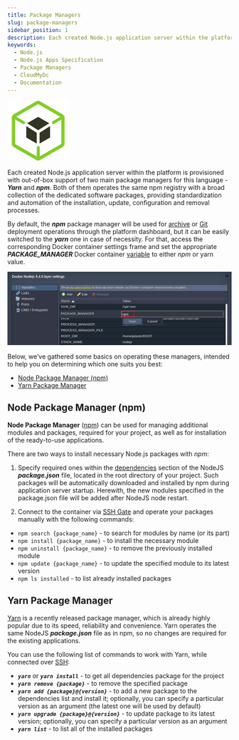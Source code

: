 ```yaml
---
title: Package Managers
slug: package-managers
sidebar_position: 1
description: Each created Node.js application server within the platform is provisioned with out-of-box support of two main package managers for this language - Yarn and npm.
keywords:
  - Node.js
  - Node.js Apps Specification
  - Package Managers
  - CloudMyDc
  - Documentation
---
```


<!-- ## NodeJS Package Managers -->

<div style={{
    display: 'grid',
    gridTemplateColumns: '0.15fr 1fr',
    gap: '10px'
}}>
<div>
<div style={{
    display: 'flex',
    alignItems: 'center',
    justifyContent: 'cetner',
}}>

![Locale Dropdown](./img/PackageManagers/01-nodejs-package-managers.png)

</div>
</div>
<div>

Each created Node.js application server within the platform is provisioned with out-of-box support of two main package managers for this language - **_Yarn_** and **_npm_**. Both of them operates the same npm registry with a broad collection of the dedicated software packages, providing standardization and automation of the installation, update, configuration and removal processes.

</div>
</div>

By default, the **_npm_** package manager will be used for [archive](/deployment/deployment-guide#archive-deployment-configurations) or [Git](/deployment/deployment-guide#git--svn-deployment-configurations) deployment operations through the platform dashboard, but it can be easily switched to the **_yarn_** one in case of necessity. For that, access the corresponding Docker container settings frame and set the appropriate **_PACKAGE_MANAGER_** Docker container [variable](/container/container-configuration/variables) to either _npm_ or yarn value.

<div style={{
    display:'flex',
    justifyContent: 'center',
    margin: '0 0 1rem 0'
}}>

![Locale Dropdown](./img/PackageManagers/02-nodejs-package-manager-variable.png)

</div>

Below, we’ve gathered some basics on operating these managers, intended to help you on determining which one suits you best:

- [Node Package Manager (npm)](https://cloudmydc.com/)
- [Yarn Package Manager](https://cloudmydc.com/)

## Node Package Manager (npm)

**Node Package Manager** ([npm](https://www.npmjs.com/)) can be used for managing additional modules and packages, required for your project, as well as for installation of the ready-to-use applications.

There are two ways to install necessary Node.js packages with _npm_:

1. Specify required ones within the [dependencies](https://docs.npmjs.com/cli/v10/configuring-npm/package-json) section of the NodeJS **_package.json_** file, located in the root directory of your project. Such packages will be automatically downloaded and installed by npm during application server startup. Herewith, the new modules specified in the package.json file will be added after NodeJS node restart.

2. Connect to the container via [SSH Gate](/deployment-tools/ssh/ssh-overview#ssh-gate-overview) and operate your packages manually with the following commands:

- `npm search {package_name}` - to search for modules by name (or its part)
- `npm install {package_name}` - to install the necessary module
- `npm uninstall {package_name}` - to remove the previously installed module
- `npm update {package_name}` - to update the specified module to its latest version
- `npm ls installed` - to list already installed packages

## Yarn Package Manager

[Yarn](https://classic.yarnpkg.com/en/) is a recently released package manager, which is already highly popular due to its speed, reliability and convenience. Yarn operates the same NodeJS **_package.json_** file as in npm, so no changes are required for the existing applications.

You can use the following list of commands to work with Yarn, while connected over [SSH](/deployment-tools/ssh/ssh-overview#ssh-gate-overview):

- **_`yarn`_** or **_`yarn install`_** - to get all dependencies package for the project
- **_`yarn remove {package}`_** - to remove the specified package
- **_`yarn add {package}@{version}`_** - to add a new package to the dependencies list and install it; optionally, you can specify a particular version as an argument (the latest one will be used by default)
- **_`yarn upgrade {package}@{version}`_** - to update package to its latest version; optionally, you can specify a particular version as an argument
- **_`yarn list`_** - to list all of the installed packages

